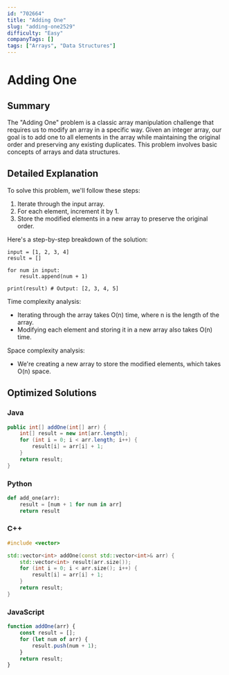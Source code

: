 ```yaml
---
id: "702664"
title: "Adding One"
slug: "adding-one2529"
difficulty: "Easy"
companyTags: []
tags: ["Arrays", "Data Structures"]
---
```


# Adding One

## Summary

The "Adding One" problem is a classic array manipulation challenge that requires us to modify an array in a specific way. Given an integer array, our goal is to add one to all elements in the array while maintaining the original order and preserving any existing duplicates. This problem involves basic concepts of arrays and data structures.

## Detailed Explanation

To solve this problem, we'll follow these steps:

1. Iterate through the input array.
2. For each element, increment it by 1.
3. Store the modified elements in a new array to preserve the original order.

Here's a step-by-step breakdown of the solution:
```
input = [1, 2, 3, 4]
result = []

for num in input:
    result.append(num + 1)

print(result) # Output: [2, 3, 4, 5]
```

Time complexity analysis:

* Iterating through the array takes O(n) time, where n is the length of the array.
* Modifying each element and storing it in a new array also takes O(n) time.

Space complexity analysis:

* We're creating a new array to store the modified elements, which takes O(n) space.

## Optimized Solutions

### Java
```java
public int[] addOne(int[] arr) {
    int[] result = new int[arr.length];
    for (int i = 0; i < arr.length; i++) {
        result[i] = arr[i] + 1;
    }
    return result;
}
```

### Python
```python
def add_one(arr):
    result = [num + 1 for num in arr]
    return result
```

### C++
```cpp
#include <vector>

std::vector<int> addOne(const std::vector<int>& arr) {
    std::vector<int> result(arr.size());
    for (int i = 0; i < arr.size(); i++) {
        result[i] = arr[i] + 1;
    }
    return result;
}
```

### JavaScript
```javascript
function addOne(arr) {
    const result = [];
    for (let num of arr) {
        result.push(num + 1);
    }
    return result;
}
```